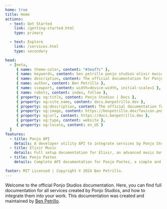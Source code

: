 ```yaml
---
home: true
title: Home
actions:
  - text: Get Started
    link: /getting-started.html
    type: primary

  - text: Explore
    link: /services.html
    type: secondary

head:
  - [meta, 
     { name: theme-color, content: "#3eaf7c" },
     { name: keywords, content: ben petrillo ponjo studios elixir music ponjo pastes ponjo api },
     { name: description, content: The official documentation for Ponjo Studios and all its services. },
     { name: author, content: Ben Petrillo },
     { name: viewport, content: width=device-width, initial-scale=1 },
     { name: robots, content: index, follow },
     { property: og:title, content: Ponjo Studios | Docs },
     { property: og:site_name, content: docs.benpetrillo.dev },
     { property: og:description, content: The official documentation for Ponjo Studios and all its services. },
     { property: og:image, content: https://benpetrillo.dev/favicon.png },
     { property: og:url, content: https://docs.benpetrillo.dev },
     { property: og:type, content: website },
     { property: og:locale, content: en_US }
  ]
features:
  - title: Ponjo API
    details: A developer utility API to integrate services by Ponjo Studios with your work, with a focus on simplicity.
  - title: Elixir Music
    details: Full setup documentation for Elixir, an advanced music bot for Discord, as well as documentation for its API. 
  - title: Ponjo Pastes
    details: Complete API documentation for Ponjo Pastes, a simple and easy-to-use code and plain text sharing service.

footer: MIT Licensed | Copyright © 2024 Ben Petrillo.
---
```


Welcome to the official Ponjo Studios documentation. Here, you can find full documentation for 
all services created by Ponjo Studios, and how to integrate them into your work. This documentation
was created and maintained by [Ben Petrillo](https://benpetrillo.dev).

[default-theme-home]: https://vuejs.press/reference/default-theme/frontmatter.html#home-page
[ben-petrillo]: https://benpetrillo.dev